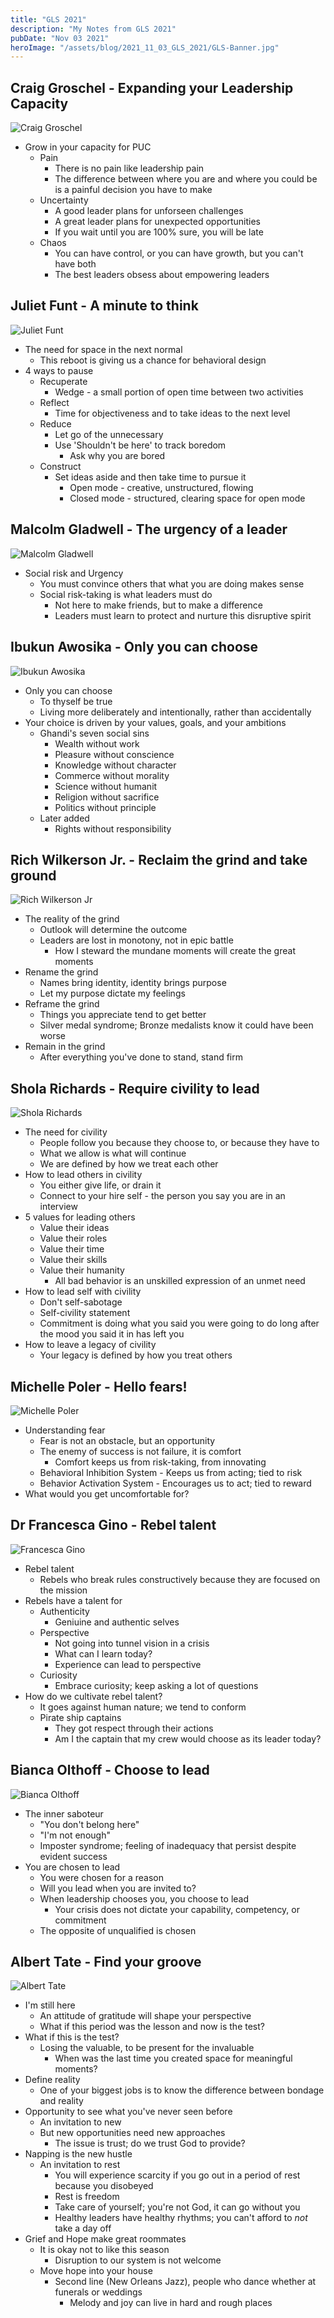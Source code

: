 ```yaml
---
title: "GLS 2021"
description: "My Notes from GLS 2021"
pubDate: "Nov 03 2021"
heroImage: "/assets/blog/2021_11_03_GLS_2021/GLS-Banner.jpg"
---
```


## Craig Groschel - Expanding your Leadership Capacity
![Craig Groschel](/assets/blog/2021_11_03_GLS_2021/GLS2021_CraigGroschel.png)
* Grow in your capacity for PUC
  * Pain
    * There is no pain like leadership pain
    * The difference between where you are and where you could be is a painful decision you have to make
  * Uncertainty
    * A good leader plans for unforseen challenges
    * A great leader plans for unexpected opportunities
    * If you wait until you are 100% sure, you will be late
  * Chaos
    * You can have control, or you can have growth, but you can't have both
    * The best leaders obsess about empowering leaders

## Juliet Funt - A minute to think
![Juliet Funt](/assets/blog/2021_11_03_GLS_2021/GLS2021_JulietFunt.png)
* The need for space in the next normal
  * This reboot is giving us a chance for behavioral design
* 4 ways to pause
  * Recuperate
    * Wedge - a small portion of open time between two activities
  * Reflect
    * Time for objectiveness and to take ideas to the next level
  * Reduce
    * Let go of the unnecessary
    * Use 'Shouldn't be here' to track boredom
      * Ask why you are bored
  * Construct
    * Set ideas aside and then take time to pursue it
      * Open mode - creative, unstructured, flowing
      * Closed mode - structured, clearing space for open mode

## Malcolm Gladwell - The urgency of a leader
![Malcolm Gladwell](/assets/blog/2021_11_03_GLS_2021/GLS2021_MalcolmGladwell.png)
* Social risk and Urgency
  * You must convince others that what you are doing makes sense
  * Social risk-taking is what leaders must do
    * Not here to make friends, but to make a difference
    * Leaders must learn to protect and nurture this disruptive spirit

## Ibukun Awosika - Only you can choose
![Ibukun Awosika](/assets/blog/2021_11_03_GLS_2021/GLS2021_IbukunAwosika.png)
* Only you can choose
  * To thyself be true
  * Living more deliberately and intentionally, rather than accidentally
* Your choice is driven by your values, goals, and your ambitions
  * Ghandi's seven social sins
    * Wealth without work
    * Pleasure without conscience
    * Knowledge without character
    * Commerce without morality
    * Science without humanit
    * Religion without sacrifice
    * Politics without principle
  * Later added
    * Rights without responsibility

## Rich Wilkerson Jr. - Reclaim the grind and take ground
![Rich Wilkerson Jr](/assets/blog/2021_11_03_GLS_2021/GLS2021_RichWilkersonJr.png)
* The reality of the grind
  * Outlook will determine the outcome
  * Leaders are lost in monotony, not in epic battle
    * How I steward the mundane moments will create the great moments
* Rename the grind
  * Names bring identity, identity brings purpose
  * Let my purpose dictate my feelings
* Reframe the grind
  * Things you appreciate tend to get better
  * Silver medal syndrome; Bronze medalists know it could have been worse
* Remain in the grind
  * After everything you've done to stand, stand firm

## Shola Richards - Require civility to lead
![Shola Richards](/assets/blog/2021_11_03_GLS_2021/GLS2021_SholaRichards.png)
* The need for civility
  * People follow you because they choose to, or because they have to
  * What we allow is what will continue
  * We are defined by how we treat each other
* How to lead others in civility
  * You either give life, or drain it
  * Connect to your hire self - the person you say you are in an interview
* 5 values for leading others
  * Value their ideas
  * Value their roles
  * Value their time
  * Value their skills
  * Value their humanity
    * All bad behavior is an unskilled expression of an unmet need
* How to lead self with civility
  * Don't self-sabotage
  * Self-civility statement
  * Commitment is doing what you said you were going to do long after the mood you said it in has left you
* How to leave a legacy of civility
  * Your legacy is defined by how you treat others

## Michelle Poler - Hello fears!
![Michelle Poler](/assets/blog/2021_11_03_GLS_2021/GLS2021_MichellePoler.png)
* Understanding fear
  * Fear is not an obstacle, but an opportunity
  * The enemy of success is not failure, it is comfort
    * Comfort keeps us from risk-taking, from innovating
  * Behavioral Inhibition System - Keeps us from acting; tied to risk
  * Behavior Activation System - Encourages us to act; tied to reward
* What would you get uncomfortable for?

## Dr Francesca Gino - Rebel talent
![Francesca Gino](/assets/blog/2021_11_03_GLS_2021/GLS2021_FrancescaGino.png)
* Rebel talent
  * Rebels who break rules constructively because they are focused on the mission
* Rebels have a talent for
  * Authenticity
    * Geniuine and authentic selves
  * Perspective
    * Not going into tunnel vision in a crisis
    * What can I learn today?
    * Experience can lead to perspective
  * Curiosity
    * Embrace curiosity; keep asking a lot of questions
* How do we cultivate rebel talent?
  * It goes against human nature; we tend to conform
  * Pirate ship captains
    * They got respect through their actions
    * Am I the captain that my crew would choose as its leader today?

## Bianca Olthoff - Choose to lead
![Bianca Olthoff](/assets/blog/2021_11_03_GLS_2021/GLS2021_BiancaOlthoff.png)
* The inner saboteur
  * "You don't belong here"
  * "I'm not enough"
  * Imposter syndrome; feeling of inadequacy that persist despite evident success
* You are chosen to lead
  * You were chosen for a reason
  * Will you lead when you are invited to?
  * When leadership chooses you, you choose to lead
    * Your crisis does not dictate your capability, competency, or commitment
  * The opposite of unqualified is chosen

## Albert Tate - Find your groove
![Albert Tate](/assets/blog/2021_11_03_GLS_2021/GLS2021_AlbertTate.png)
* I'm still here
  * An attitude of gratitude will shape your perspective
  * What if this period was the lesson and now is the test?
* What if this is the test?
  * Losing the valuable, to be present for the invaluable
    * When was the last time you created space for meaningful moments?
* Define reality
  * One of your biggest jobs is to know the difference between bondage and reality
* Opportunity to see what you've never seen before
  * An invitation to new
  * But new opportunities need new approaches
    * The issue is trust; do we trust God to provide?
* Napping is the new hustle
  * An invitation to rest
    * You will experience scarcity if you go out in a period of rest because you disobeyed
    * Rest is freedom
    * Take care of yourself; you're not God, it can go without you
    * Healthy leaders have healthy rhythms; you can't afford to *not* take a day off
* Grief and Hope make great roommates
  * It is okay not to like this season
    * Disruption to our system is not welcome
  * Move hope into your house
    * Second line (New Orleans Jazz), people who dance whether at funerals or weddings
      * Melody and joy can live in hard and rough places
